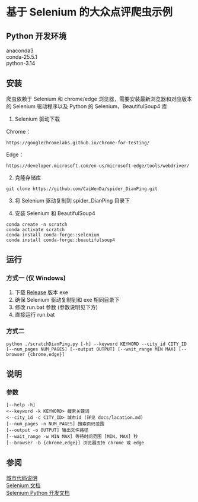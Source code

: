 # 基于 Selenium 的大众点评爬虫示例

## Python 开发环境
anaconda3  
conda-25.5.1  
python-3.14

## 安装
爬虫依赖于 Selenium 和 chrome/edge 浏览器，需要安装最新浏览器和对应版本的 Selenium 驱动程序以及 Python 的 Selenium，BeautifulSoup4 库

1. Selenium 驱动下载

Chrome：
```
https://googlechromelabs.github.io/chrome-for-testing/
```
Edge：
```
https://developer.microsoft.com/en-us/microsoft-edge/tools/webdriver/
````
2. 克隆存储库
```
git clone https://github.com/CaiWenDa/spider_DianPing.git
```

3. 将 Selenium 驱动复制到 spider_DianPing 目录下

4. 安装 Selenium 和 BeautifulSoup4
```
conda create -n scratch
conda activate scratch
conda install conda-forge::selenium
conda install conda-forge::beautifulsoup4
```

## 运行
### 方式一 (仅 Windows)

1. 下载 [Release](https://github.com/CaiWenDa/spider_DianPing/releases/tag/spider) 版本 exe
2. 确保 Selenium 驱动复制到和 exe 相同目录下
3. 修改 run.bat 参数 (参数说明见下方)
4. 直接运行 run.bat

### 方式二
```
python ./scratchDianPing.py [-h] --keyword KEYWORD --city_id CITY_ID [--num_pages NUM_PAGES] [--output OUTPUT] [--wait_range MIN MAX] [--browser {chrome,edge}]
```
## 说明
### 参数
```
[--help -h]
<--keyword -k KEYWORD> 搜索关键词
<--city_id -c CITY_ID> 城市id (详见 docs/lacation.md)
[--num_pages -n NUM_PAGES] 搜索页码范围
[--output -o OUTPUT] 输出文件路径
[--wait_range -w MIN MAX] 等待时间范围 [MIN, MAX] 秒
[--browser -b {chrome,edge}] 浏览器支持 chrome 或 edge
```
## 参阅
[城市代码说明](docs/location.md)  
[Selenium 文档](https://www.selenium.dev/documentation/)  
[Selenium Python 开发文档](https://selenium-python.readthedocs.io/index.html)